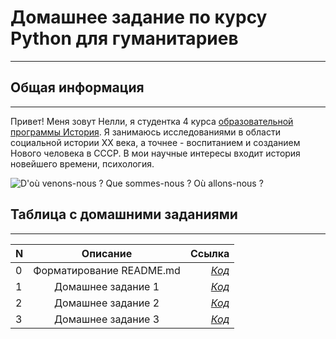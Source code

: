 # Домашнее задание по курсу Python для гуманитариев
-------------------------------------------------------

## Общая информация
-------------------------------------------------------

Привет! Меня зовут Нелли, я студентка 4 курса 
[образовательной программы История](https://www.hse.ru/ba/hist/).
Я занимаюсь исследованиями в области социальной истории XX века,
а точнее - воспитанием и созданием Нового человека в СССР.
В мои научные интересы входит история новейшего времени, психология.

![D'où venons-nous ? Que sommes-nous ? Où allons-nous ?](https://preview.ibb.co/gJvgEz/280836.jpg)

## Таблица с домашними заданиями
--------------------------------------------------------

**N** | **Описание**  | **Ссылка** 
---|:---:|---:
 0| Форматирование README.md | [*Код*](https://github.com/nellygasimova/python-dh-hw/blob/master/README.md) 
 1| Домашнее задание 1 | [*Код*](https://github.com/nellygasimova/python-dh-hw/blob/master/HW1.ipynb)
 2| Домашнее задание 2 | [*Код*](https://github.com/nellygasimova/python-dh-hw/blob/master/HW2.ipynb)
 3| Домашнее задание 3 | [*Код*](https://github.com/nellygasimova/python-dh-hw/blob/master/HW3.ipynb)
